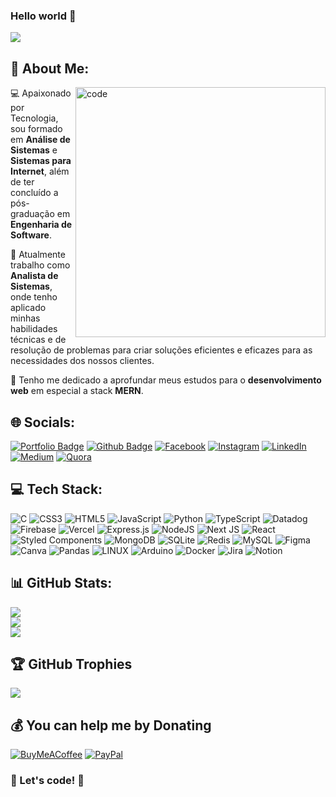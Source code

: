 ### Hello world 👋

[![](https://visitcount.itsvg.in/api?id=HMontarroyos&icon=2&color=12)](https://visitcount.itsvg.in)

## 💫 About Me:

<img src="https://i.pinimg.com/originals/7d/07/a2/7d07a255678962d30d8717dcf5dbd266.gif" min-width="400px" max-width="400px" width="400px" align="right" alt="code">



<p align="left">
  💻 Apaixonado por Tecnologia, sou formado em <strong>Análise de Sistemas</strong> e <strong>Sistemas para Internet</strong>, além de ter concluído a pós-graduação    em <strong>Engenharia de Software</strong>.<br>
</p>

<p align="left">
  💼 Atualmente trabalho como <strong> Analista de Sistemas</strong>, onde tenho aplicado minhas habilidades técnicas e de resolução de problemas para criar soluções eficientes e eficazes para as necessidades dos nossos clientes.<br>
</p>

<p align="left">
  🚀 Tenho me dedicado a aprofundar meus estudos para o <strong>desenvolvimento web</strong> em especial a stack <strong> MERN</strong>.<br>
</p>

## 🌐 Socials:
[![Portfolio Badge](https://img.shields.io/badge/-Github-000?style=flat-square&link=https://hebertmontarroyos.com.br/)](https://hebertmontarroyos.com.br/)
[![Github Badge](https://img.shields.io/badge/-Github-000?style=flat-square&logo=Github&logoColor=white&link=https://github.com/HMontarroyos)](https://github.com/HMontarroyos)
[![Facebook](https://img.shields.io/badge/Facebook-%231877F2.svg?logo=Facebook&logoColor=white)](https://facebook.com/hebert.montarroyos) [![Instagram](https://img.shields.io/badge/Instagram-%23E4405F.svg?logo=Instagram&logoColor=white)](https://instagram.com/h_montarroyos) [![LinkedIn](https://img.shields.io/badge/LinkedIn-%230077B5.svg?logo=linkedin&logoColor=white)](https://linkedin.com/in/hebertmontarroyos-developer) [![Medium](https://img.shields.io/badge/Medium-12100E?logo=medium&logoColor=white)](https://medium.com/@@hebertmontarroyos) [![Quora](https://img.shields.io/badge/Quora-%23B92B27.svg?logo=Quora&logoColor=white)](https://quora.com/profile/Hebert-Montarroyos) 

## 💻 Tech Stack:
![C](https://img.shields.io/badge/c-%2300599C.svg?style=flat&logo=c&logoColor=white) ![CSS3](https://img.shields.io/badge/css3-%231572B6.svg?style=flat&logo=css3&logoColor=white) ![HTML5](https://img.shields.io/badge/html5-%23E34F26.svg?style=flat&logo=html5&logoColor=white) ![JavaScript](https://img.shields.io/badge/javascript-%23323330.svg?style=flat&logo=javascript&logoColor=%23F7DF1E) ![Python](https://img.shields.io/badge/python-3670A0?style=flat&logo=python&logoColor=ffdd54) ![TypeScript](https://img.shields.io/badge/typescript-%23007ACC.svg?style=flat&logo=typescript&logoColor=white) ![Datadog](https://img.shields.io/badge/datadog-%23632CA6.svg?style=flat&logo=datadog&logoColor=white) ![Firebase](https://img.shields.io/badge/firebase-%23039BE5.svg?style=flat&logo=firebase) ![Vercel](https://img.shields.io/badge/vercel-%23000000.svg?style=flat&logo=vercel&logoColor=white) ![Express.js](https://img.shields.io/badge/express.js-%23404d59.svg?style=flat&logo=express&logoColor=%2361DAFB) ![NodeJS](https://img.shields.io/badge/node.js-6DA55F?style=flat&logo=node.js&logoColor=white) ![Next JS](https://img.shields.io/badge/Next-black?style=flat&logo=next.js&logoColor=white) ![React](https://img.shields.io/badge/react-%2320232a.svg?style=flat&logo=react&logoColor=%2361DAFB) ![Styled Components](https://img.shields.io/badge/styled--components-DB7093?style=flat&logo=styled-components&logoColor=white) ![MongoDB](https://img.shields.io/badge/MongoDB-%234ea94b.svg?style=flat&logo=mongodb&logoColor=white) ![SQLite](https://img.shields.io/badge/sqlite-%2307405e.svg?style=flat&logo=sqlite&logoColor=white) ![Redis](https://img.shields.io/badge/redis-%23DD0031.svg?style=flat&logo=redis&logoColor=white) ![MySQL](https://img.shields.io/badge/mysql-%2300f.svg?style=flat&logo=mysql&logoColor=white) 	![Figma](https://img.shields.io/badge/figma-%23F24E1E.svg?style=flat&logo=figma&logoColor=white) ![Canva](https://img.shields.io/badge/Canva-%2300C4CC.svg?style=flat&logo=Canva&logoColor=white) ![Pandas](https://img.shields.io/badge/pandas-%23150458.svg?style=flat&logo=pandas&logoColor=white) ![LINUX](https://img.shields.io/badge/Linux-FCC624?style=flat&logo=linux&logoColor=black) ![Arduino](https://img.shields.io/badge/-Arduino-00979D?style=flat&logo=Arduino&logoColor=white) ![Docker](https://img.shields.io/badge/docker-%230db7ed.svg?style=flat&logo=docker&logoColor=white) ![Jira](https://img.shields.io/badge/jira-%230A0FFF.svg?style=flat&logo=jira&logoColor=white) ![Notion](https://img.shields.io/badge/Notion-%23000000.svg?style=flat&logo=notion&logoColor=white)

## 📊 GitHub Stats:
![](https://github-readme-stats.vercel.app/api?username=HMontarroyos&theme=dracula&hide_border=true&include_all_commits=false&count_private=false)<br/>
![](https://github-readme-streak-stats.herokuapp.com/?user=HMontarroyos&theme=dracula&hide_border=true)<br/>
![](https://github-readme-stats.vercel.app/api/top-langs/?username=HMontarroyos&theme=dracula&hide_border=true&include_all_commits=false&count_private=false&layout=compact)

## 🏆 GitHub Trophies
![](https://github-profile-trophy.vercel.app/?username=HMontarroyos&theme=dracula&no-frame=true&no-bg=false&margin-w=4)

 ## 💰 You can help me by Donating
  [![BuyMeACoffee](https://img.shields.io/badge/Buy%20Me%20a%20Coffee-ffdd00?style=for-the-badge&logo=buy-me-a-coffee&logoColor=black)](https://buymeacoffee.com/hebertmontarroyos@hotmail.com) [![PayPal](https://img.shields.io/badge/PayPal-00457C?style=for-the-badge&logo=paypal&logoColor=white)](https://paypal.me/hebertmontarroyos@hotmail.com) 

 
### 🚀 Let's code! 🚀
